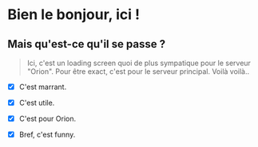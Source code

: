 # Bien le bonjour, ici ! 

## Mais qu'est-ce qu'il se passe ? 
> Ici, c'est un loading screen quoi de plus sympatique pour le serveur "Orion". Pour être exact, c'est pour le serveur principal. Voilà voilà..

 - [x] C'est marrant.
 - [x] C'est utile.
 - [x] C'est pour Orion.
 - [x] Bref, c'est funny.

